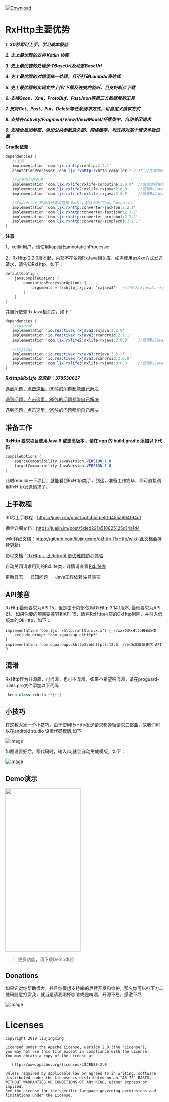 [ ![Download](https://api.bintray.com/packages/32774707/maven/rxhttp2/images/download.svg) ](https://bintray.com/32774707/maven/rxhttp2/_latestVersion)

# RxHttp主要优势

  ***1. 30秒即可上手，学习成本极低***

  ***2. 史上最优雅的支持 Kotlin 协程***

  ***3. 史上最优雅的处理多个BaseUrl及动态BaseUrl***

  ***4. 史上最优雅的对错误统一处理，且不打破Lambda表达式***

  ***5. 史上最优雅的实现文件上传/下载及进度的监听，且支持断点下载***

  ***6. 支持Gson、Xml、ProtoBuf、FastJson等第三方数据解析工具***

  ***7. 支持Get、Post、Put、Delete等任意请求方式，可自定义请求方式***

  ***8. 支持在Activity/Fragment/View/ViewModel/任意类中，自动关闭请求***

  ***9. 支持全局加解密、添加公共参数及头部、网络缓存，均支持对某个请求单独设置***

**Gradle依赖**

```java
dependencies {
   //必须
   implementation 'com.ljx.rxhttp:rxhttp:2.2.1'
   annotationProcessor 'com.ljx.rxhttp:rxhttp-compiler:2.2.1' //生成RxHttp类

   //以下均为非必须
   implementation 'com.ljx.rxlife:rxlife-coroutine:2.0.0'  //管理协程生命周期，页面销毁，关闭请求
   implementation 'com.ljx.rxlife2:rxlife-rxjava:2.0.0'    //管理RxJava2生命周期，页面销毁，关闭请求
   implementation 'com.ljx.rxlife3:rxlife-rxjava:3.0.0'    //管理RxJava3生命周期，页面销毁，关闭请求

   //Converter 根据自己需求选择 RxHttp默认内置了GsonConverter
   implementation 'com.ljx.rxhttp:converter-jackson:2.2.1'
   implementation 'com.ljx.rxhttp:converter-fastjson:2.2.1'
   implementation 'com.ljx.rxhttp:converter-protobuf:2.2.1'
   implementation 'com.ljx.rxhttp:converter-simplexml:2.2.1'
}
```
**注意**

1、kotlin用户，请使用kapt替代annotationProcessor

2、RxHttp 2.2.0版本起，内部不在依赖RxJava相关库，如需使用asXxx方式发送请求，请告知RxHttp，如下：

```java
defaultConfig {
    javaCompileOptions {
        annotationProcessorOptions {
            arguments = [rxhttp_rxjava: 'rxjava3']  //可传入rxjava2、rxjava3
        }
    }
}
```
并自行依赖RxJava相关库，如下：
```java
dependencies {
   //rxjava2
   implementation 'io.reactivex.rxjava2:rxjava:2.2.8'
   implementation 'io.reactivex.rxjava2:rxandroid:2.1.1'
   implementation 'com.ljx.rxlife2:rxlife-rxjava:2.0.0'    //管理RxJava2生命周期，页面销毁，关闭请求

   //rxjava3
   implementation 'io.reactivex.rxjava3:rxjava:3.0.2'
   implementation 'io.reactivex.rxjava3:rxandroid:3.0.0'
   implementation 'com.ljx.rxlife3:rxlife-rxjava:3.0.0'    //管理RxJava3生命周期，页面销毁，关闭请求
}
```


***RxHttp&RxLife 交流群：378530627***

[遇到问题，点击这里，99%的问题都能自己解决](https://github.com/liujingxing/okhttp-RxHttp/wiki/FAQ)

[遇到问题，点击这里，99%的问题都能自己解决](https://github.com/liujingxing/okhttp-RxHttp/wiki/FAQ)

[遇到问题，点击这里，99%的问题都能自己解决](https://github.com/liujingxing/okhttp-RxHttp/wiki/FAQ)

## 准备工作

**RxHttp 要求项目使用Java 8 或更高版本，请在 app 的 build.gradle 添加以下代码**

```java
compileOptions {
    sourceCompatibility JavaVersion.VERSION_1_8
    targetCompatibility JavaVersion.VERSION_1_8
}
```
此时rebuild一下项目，就能看到RxHttp类了，到这，准备工作完毕，即可直接调用RxHttp发送请求了。


## 上手教程

30秒上手教程：https://juejin.im/post/5cfcbbcbe51d455a694f94df

掘金详细文档：https://juejin.im/post/5ded221a518825125d14a1d4

wiki详细文档：https://github.com/liujingxing/okhttp-RxHttp/wiki  (此文档会持续更新)

协程文档：[RxHttp ，比Retrofit 更优雅的协程体验](https://juejin.im/post/5e77604fe51d4527066eb81a#heading-2)

自动关闭请求用到的RxLife类，详情请查看[RxLife库](https://github.com/liujingxing/RxLife)

[更新日志](https://github.com/liujingxing/okhttp-RxHttp/wiki/%E6%9B%B4%E6%96%B0%E6%97%A5%E5%BF%97) &nbsp;&nbsp;&nbsp;&nbsp;
[已知问题](https://github.com/liujingxing/okhttp-RxHttp/wiki/%E5%B7%B2%E7%9F%A5%E9%97%AE%E9%A2%98) &nbsp;&nbsp;&nbsp;&nbsp;
[Java工程依赖注意事项](https://github.com/liujingxing/okhttp-RxHttp/wiki/Java%E5%B7%A5%E7%A8%8B%E4%BE%9D%E8%B5%96)

## API兼容

RxHttp最低要求为API 15，但是由于内部依赖OkHttp 3.14.1版本, 最低要求为API 21。
如果你要的项目要兼容到API 15，请将RxHttp内部的OkHttp剔除，并引入低版本的OkHttp，如下：

```
implementation('com.ljx.rxhttp:rxhttp:x.x.x') { //xxx为RxHttp最新版本
    exclude group: "com.squareup.okhttp3"
}
implementation 'com.squareup.okhttp3:okhttp:3.12.6' //此版本最低要求 API 9
```

## 混淆

RxHttp作为开源库，可混淆，也可不混淆，如果不希望被混淆，请在proguard-rules.pro文件添加以下代码

```java
-keep class rxhttp.**{*;}
```

## 小技巧

在这教大家一个小技巧，由于使用RxHttp发送请求都遵循请求三部曲，故我们可以在android studio 设置代码模版,如下

![image](https://github.com/liujingxing/RxHttp/blob/master/screen/templates.png)

如图设置好后，写代码时，输入rp,就会自动生成模版，如下：

![image](https://github.com/liujingxing/RxHttp/blob/master/screen/templates_demo.gif)


## Demo演示
<img src="https://github.com/liujingxing/RxHttp/blob/master/screen/screenrecorder-2019-11-27_22_56_26.gif" width = "240" height = "520" />

> 更多功能，请下载Demo体验

## Donations
如果它对你帮助很大，并且你很想支持库的后续开发和维护，那么你可以扫下方二维码随意打赏我，就当是请我喝杯咖啡或是啤酒，开源不易，感激不尽

![image](https://github.com/liujingxing/RxHttp/blob/master/screen/donations.jpeg)


# Licenses
```
Copyright 2019 liujingxing

Licensed under the Apache License, Version 2.0 (the "License");
you may not use this file except in compliance with the License.
You may obtain a copy of the License at

   http://www.apache.org/licenses/LICENSE-2.0

Unless required by applicable law or agreed to in writing, software
distributed under the License is distributed on an "AS IS" BASIS,
WITHOUT WARRANTIES OR CONDITIONS OF ANY KIND, either express or implied.
See the License for the specific language governing permissions and
limitations under the License.
```
